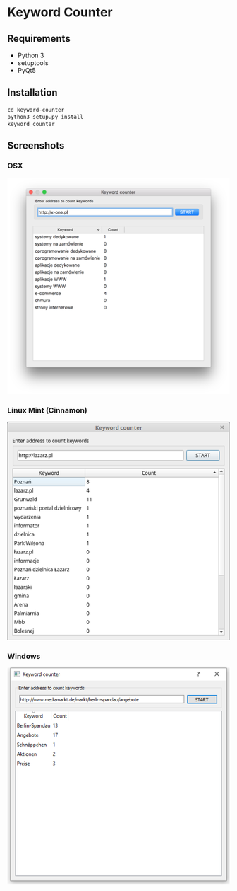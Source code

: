 # Keyword Counter

## Requirements
* Python 3
* setuptools
* PyQt5

## Installation
```git clone git@github.com:bohdanbobrowski/keyword-counter.git
cd keyword-counter
python3 setup.py install
keyword_counter
```

## Screenshots

### OSX
![Screenshot - OSX](https://raw.githubusercontent.com/bohdanbobrowski/keyword-counter/master/screenshot_osx.png)

### Linux Mint (Cinnamon)
![Screenshot - Linux Mint](https://raw.githubusercontent.com/bohdanbobrowski/keyword-counter/master/screenshot_linux.png)

### Windows
![Screenshot - Windows](https://raw.githubusercontent.com/bohdanbobrowski/keyword-counter/master/screenshot_windows.png)
